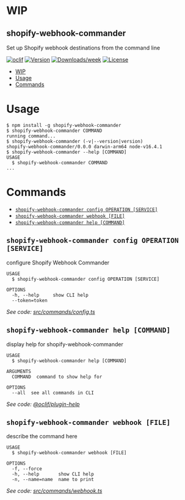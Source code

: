# WIP

## shopify-webhook-commander

Set up Shopify webhook destinations from the command line

[![oclif](https://img.shields.io/badge/cli-oclif-brightgreen.svg)](https://oclif.io)
[![Version](https://img.shields.io/npm/v/shopify-webhook-commander.svg)](https://npmjs.org/package/shopify-webhook-commander)
[![Downloads/week](https://img.shields.io/npm/dw/shopify-webhook-commander.svg)](https://npmjs.org/package/shopify-webhook-commander)
[![License](https://img.shields.io/npm/l/shopify-webhook-commander.svg)](https://github.com/tbeseda/shopify-webhook-commander/blob/master/package.json)

<!-- toc -->

- [WIP](#wip)
- [Usage](#usage)
- [Commands](#commands)
<!-- tocstop -->

# Usage

<!-- usage -->

```sh-session
$ npm install -g shopify-webhook-commander
$ shopify-webhook-commander COMMAND
running command...
$ shopify-webhook-commander (-v|--version|version)
shopify-webhook-commander/0.0.0 darwin-arm64 node-v16.4.1
$ shopify-webhook-commander --help [COMMAND]
USAGE
  $ shopify-webhook-commander COMMAND
...
```

<!-- usagestop -->

# Commands

<!-- commands -->

- [`shopify-webhook-commander config OPERATION [SERVICE]`](#shopify-webhook-commander-config-operation-service)
- [`shopify-webhook-commander webhook [FILE]`](#shopify-webhook-commander-webhook-file)
- [`shopify-webhook-commander help [COMMAND]`](#shopify-webhook-commander-help-command)

## `shopify-webhook-commander config OPERATION [SERVICE]`

configure Shopify Webhook Commander

```
USAGE
  $ shopify-webhook-commander config OPERATION [SERVICE]

OPTIONS
  -h, --help     show CLI help
  --token=token
```

_See code: [src/commands/config.ts](https://github.com/tbeseda/shopify-webhook-commander/blob/v0.0.0/src/commands/config.ts)_

## `shopify-webhook-commander help [COMMAND]`

display help for shopify-webhook-commander

```
USAGE
  $ shopify-webhook-commander help [COMMAND]

ARGUMENTS
  COMMAND  command to show help for

OPTIONS
  --all  see all commands in CLI
```

_See code: [@oclif/plugin-help](https://github.com/oclif/plugin-help/blob/v3.2.2/src/commands/help.ts)_

## `shopify-webhook-commander webhook [FILE]`

describe the command here

```
USAGE
  $ shopify-webhook-commander webhook [FILE]

OPTIONS
  -f, --force
  -h, --help       show CLI help
  -n, --name=name  name to print
```

_See code: [src/commands/webhook.ts](https://github.com/tbeseda/shopify-webhook-commander/blob/v0.0.0/src/commands/webhook.ts)_

<!-- commandsstop -->
